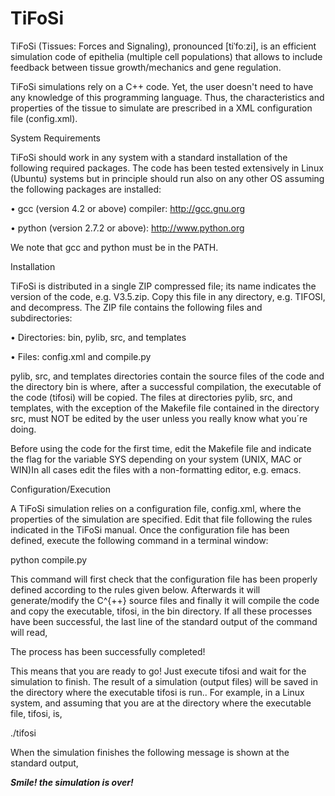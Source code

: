 # TiFoSi
TiFoSi (Tissues: Forces and Signaling), pronounced [tiˈfoːzi], is an efficient simulation code of epithelia (multiple cell populations) that allows to include feedback between tissue growth/mechanics and gene regulation.

TiFoSi simulations rely on a C++ code. Yet, the user doesn't need to have any knowledge of this programming language. Thus, the characteristics and properties of the tissue to simulate are prescribed in a XML configuration file (config.xml).

System Requirements

TiFoSi should work in any system with a standard installation of the following required packages. The code has been tested extensively in Linux (Ubuntu) systems but in principle should run also on any other OS assuming the following packages are installed:

• gcc (version 4.2 or above) compiler: http://gcc.gnu.org

• python (version 2.7.2 or above): http://www.python.org

We note that gcc and python must be in the PATH.

Installation

TiFoSi is distributed in a single ZIP compressed file; its name indicates the version of the code, e.g. V3.5.zip. Copy this file in any directory, e.g. TIFOSI, and decompress. The ZIP file contains the following files and subdirectories:

• Directories: bin, pylib, src, and templates

• Files: config.xml and compile.py

pylib, src, and templates directories contain the source files of the code and the directory bin is where, after a successful compilation, the executable of the code (tifosi) will be copied. The files at directories pylib, src, and templates, with the exception of the Makefile file contained in the directory src, must NOT be edited by the user unless you really know what you´re doing.

Before using the code for the first time, edit the Makefile file and indicate the flag for the variable SYS depending on your system (UNIX, MAC or WIN)In all cases edit the files with a non-formatting editor, e.g. emacs.

Configuration/Execution

A TiFoSi simulation relies on a configuration file, config.xml, where the properties of the simulation are specified. Edit that file following the rules indicated in the TiFoSi manual. Once the configuration file has been defined, execute the following command in a terminal window:

python compile.py

This command will first check that the configuration file has been properly defined according to the rules given below. Afterwards it will generate/modify the C^{++} source files and finally it will compile the code and copy the executable, tifosi, in the bin directory. If all these processes have been successful, the last line of the standard output of the command will read,

The process has been successfully completed!

This means that you are ready to go! Just execute tifosi and wait for the simulation to finish. The result of a simulation (output files) will be saved in the directory where the executable tifosi is run.. For example, in a Linux system, and assuming that you are at the directory where the executable file, tifosi, is,

./tifosi

When the simulation finishes the following message is shown at the standard output,

***********************Smile! the simulation is over!***********************

